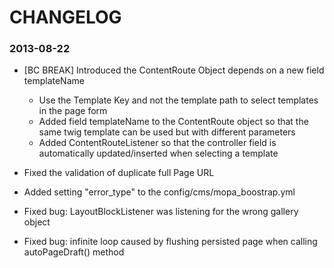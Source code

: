 CHANGELOG
=========

### 2013-08-22
* [BC BREAK] Introduced the ContentRoute Object depends on a new field templateName
  * Use the Template Key and not the template path to select templates in the page form
  * Added field templateName to the ContentRoute object so that the same twig template can be
    used but with different parameters
  * Added ContentRouteListener so that the controller field is automatically updated/inserted when
    selecting a template

* Fixed the validation of duplicate full Page URL
* Added setting "error_type" to the config/cms/mopa_boostrap.yml
* Fixed bug: LayoutBlockListener was listening for the wrong gallery object
* Fixed bug: infinite loop caused by flushing persisted page when calling autoPageDraft() method
